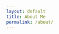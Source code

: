 ```yaml
---
layout: default
title: About Me
permalink: /about/
---
```


<html lang="en">
<head>
    <meta charset="UTF-8">
    <meta name="viewport" content="width=device-width, initial-scale=1.0">
    <title>About Me - Erkaiyu</title>
    <style>
        * {
            margin: 0;
            padding: 0;
            box-sizing: border-box;
        }

        body {
            font-family: 'Georgia', 'Times New Roman', serif;
            line-height: 1.7;
            color: #2c3e50;
            background-color: #f8f9fa;
            font-size: 16px;
        }

        .container {
            max-width: 1000px;
            margin: 0 auto;
            padding: 40px 20px;
            background-color: white;
            box-shadow: 0 0 20px rgba(0, 0, 0, 0.1);
            min-height: 100vh;
        }

        .header {
            text-align: center;
            border-bottom: 3px solid #34495e;
            padding-bottom: 30px;
            margin-bottom: 40px;
        }

        .profile-image {
            width: 120px;
            height: 120px;
            border-radius: 50%;
            border: 4px solid #34495e;
            object-fit: cover;
            margin-bottom: 20px;
        }

        .profile-fallback {
            width: 120px;
            height: 120px;
            border-radius: 50%;
            background-color: #34495e;
            color: white;
            font-size: 36px;
            font-weight: bold;
            text-align: center;
            line-height: 120px;
            margin: 0 auto 20px auto;
            display: none;
        }

        h1 {
            font-size: 2.2em;
            color: #2c3e50;
            margin-bottom: 10px;
            font-weight: 700;
            letter-spacing: 0.5px;
        }

        .title {
            font-size: 1.3em;
            color: #7f8c8d;
            margin-bottom: 15px;
            font-style: italic;
        }

        .affiliation {
            font-size: 1.1em;
            color: #34495e;
            margin-bottom: 20px;
            font-weight: 600;
        }

        .bio {
            font-size: 1.05em;
            text-align: justify;
            margin-bottom: 40px;
            padding: 25px;
            background-color: #f8f9fa;
            border-left: 4px solid #34495e;
            border-radius: 0 8px 8px 0;
        }

        .section {
            margin-bottom: 40px;
        }

        .section-title {
            font-size: 1.5em;
            color: #2c3e50;
            margin-bottom: 20px;
            padding-bottom: 10px;
            border-bottom: 2px solid #ecf0f1;
            font-weight: 600;
            text-transform: uppercase;
            letter-spacing: 1px;
        }

        .experience-item {
            margin-bottom: 25px;
            padding: 20px;
            background-color: #f8f9fa;
            border-radius: 6px;
            border-left: 4px solid #34495e;
            transition: background-color 0.3s ease;
        }

        .experience-item:hover {
            background-color: #ecf0f1;
        }

        .job-title {
            font-size: 1.2em;
            font-weight: 600;
            color: #2c3e50;
            margin-bottom: 5px;
        }

        .institution {
            font-size: 1.05em;
            color: #34495e;
            font-weight: 500;
            margin-bottom: 5px;
        }

        .date-location {
            color: #7f8c8d;
            font-size: 0.95em;
            font-style: italic;
            margin-bottom: 8px;
        }

        .description {
            color: #555;
            font-size: 0.95em;
            line-height: 1.6;
        }

        .contact-section {
            background-color: #34495e;
            color: white;
            padding: 30px;
            border-radius: 8px;
            text-align: center;
            margin-top: 40px;
        }

        .contact-section h2 {
            margin-bottom: 15px;
            font-size: 1.4em;
        }

        .contact-email {
            display: inline-block;
            background-color: rgba(255, 255, 255, 0.1);
            padding: 12px 25px;
            border-radius: 4px;
            color: white;
            text-decoration: none;
            font-weight: 500;
            transition: background-color 0.3s ease;
        }

        .contact-email:hover {
            background-color: rgba(255, 255, 255, 0.2);
            text-decoration: none;
            color: white;
        }

        .research-interests {
            background-color: #f8f9fa;
            padding: 20px;
            border-radius: 6px;
            margin-bottom: 30px;
        }

        .research-interests h3 {
            color: #2c3e50;
            margin-bottom: 10px;
            font-size: 1.2em;
        }

        .research-interests ul {
            list-style-type: none;
            padding-left: 0;
        }

        .research-interests li {
            padding: 5px 0;
            color: #555;
            position: relative;
            padding-left: 20px;
        }

        .research-interests li:before {
            content: "•";
            color: #34495e;
            font-weight: bold;
            position: absolute;
            left: 0;
        }

        @media (max-width: 768px) {
            .container {
                padding: 20px 15px;
            }
            
            h1 {
                font-size: 1.8em;
            }
            
            .section-title {
                font-size: 1.3em;
            }
            
            .bio {
                padding: 20px;
            }
        }

        .publications-note {
            font-size: 0.9em;
            color: #7f8c8d;
            font-style: italic;
            margin-top: 10px;
        }
    </style>
</head>
<body>
    <div class="container">
        <div class="header">
            <img src="https://erkaiyublog.github.io/images/me.jpeg" alt="Erkai Yu" class="profile-image" onerror="this.style.display='none'; this.nextElementSibling.style.display='block';">
            <div class="profile-fallback">EY</div>
            <h1>Erkai Yu</h1>
            <div class="title">Computer Science Graduate Student</div>
            <div class="affiliation">University of Illinois Urbana-Champaign</div>
        </div>

        <div class="bio">
            <p>I am a second-year master's student in Computer Science at the University of Illinois Urbana-Champaign. My research focuses on software testing and operating system testing under the supervision of Professor <a href="https://mir.cs.illinois.edu/marinov/" target="_blank" style="color: #34495e; text-decoration: underline;">Darko Marinov</a>.</p>
        </div>

        <div class="section">
            <h2 class="section-title">Research Interests</h2>
            <div class="research-interests">
                <h3>Primary Research Areas:</h3>
                <ul>
                    <li>Software Testing and Verification</li>
                    <li>Operating System Testing</li>
                    <li>Program Analysis</li>
                    <li>System Security</li>
                </ul>
            </div>
        </div>

        <div class="section">
            <h2 class="section-title">Professional Experience</h2>
            
            <div class="experience-item">
                <div class="job-title">Research and Development Intern</div>
                <div class="institution">Momenta</div>
                <div class="date-location">February 2024 - June 2024 • Shanghai, China</div>
                <div class="description">
                    Conducted research and development in autonomous driving technology, focusing on software testing and system validation.
                </div>
            </div>
        </div>

        <div class="section">
            <h2 class="section-title">Teaching Experience</h2>
            
            <div class="experience-item">
                <div class="job-title">Teaching Assistant</div>
                <div class="institution">CS 101: Introduction to Programming for Scientists and Engineers</div>
                <div class="date-location">University of Illinois Urbana-Champaign • Fall 2024, Spring 2025, Fall 2025</div>
                <div class="description">
                    Assisted in course instruction, grading, and student support for introductory programming course.
                </div>
            </div>

            <div class="experience-item">
                <div class="job-title">Teaching Assistant</div>
                <div class="institution">ECE 220: Computer Systems and Programming</div>
                <div class="date-location">ZJUI • Spring 2024</div>
                <div class="description">
                    Provided instructional support for computer systems and programming course.
                </div>
            </div>

            <div class="experience-item">
                <div class="job-title">Teaching Assistant</div>
                <div class="institution">CS 101: Introduction to Programming for Scientists and Engineers</div>
                <div class="date-location">ZJUI • Fall 2023</div>
                <div class="description">
                    Assisted in teaching introductory programming concepts and provided student guidance.
                </div>
            </div>

            <div class="experience-item">
                <div class="job-title">Course Assistant</div>
                <div class="institution">ECE 391: Computer Systems Engineering</div>
                <div class="date-location">University of Illinois Urbana-Champaign • Spring 2023</div>
                <div class="description">
                    Supported course operations and provided technical assistance for computer systems engineering course.
                </div>
            </div>
        </div>

        <div class="section">
            <h2 class="section-title">Education</h2>
            <div class="experience-item">
                <div class="job-title">Master of Science in Computer Science</div>
                <div class="institution">University of Illinois Urbana-Champaign</div>
                <div class="date-location">2023 - Present</div>
                <div class="description">
                    Focus on software testing, operating systems, and program analysis.
                </div>
            </div>
        </div>

        <div class="contact-section">
            <h2>Contact Information</h2>
            <p style="margin-bottom: 20px; opacity: 0.9;">For research collaborations, academic discussions, or inquiries:</p>
            <a href="mailto:erkaiyu2@illinois.edu" class="contact-email">
                erkaiyu2@illinois.edu
            </a>
            <div class="publications-note">
                For a complete list of publications and research work, please visit my <a href="/" style="color: #bdc3c7; text-decoration: underline;">blog</a>.
            </div>
        </div>
    </div>
</body>
</html>